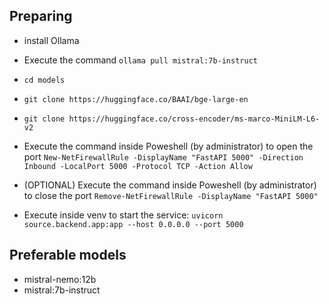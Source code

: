 ## Preparing
* install Ollama
* Execute the command ```ollama pull mistral:7b-instruct```
* ```cd models```
* ```git clone https://huggingface.co/BAAI/bge-large-en```
* ```git clone https://huggingface.co/cross-encoder/ms-marco-MiniLM-L6-v2```

* Execute the command inside Poweshell (by administrator) to open  the port ```New-NetFirewallRule -DisplayName "FastAPI 5000" -Direction Inbound -LocalPort 5000 -Protocol TCP -Action Allow```
* (OPTIONAL) Execute the command inside Poweshell (by administrator) to close the port ```Remove-NetFirewallRule -DisplayName "FastAPI 5000"```
* Execute inside venv to start the service: ```uvicorn source.backend.app:app --host 0.0.0.0 --port 5000```

## Preferable models
* mistral-nemo:12b
* mistral:7b-instruct